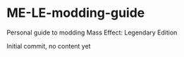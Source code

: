 # ME-LE-modding-guide
Personal guide to modding Mass Effect: Legendary Edition

Initial commit, no content yet

